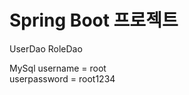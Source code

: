 <h1>Spring Boot 프로젝트</h1>

UserDao
RoleDao
</hr>

MySql
username = root
</br>
userpassword = root1234
